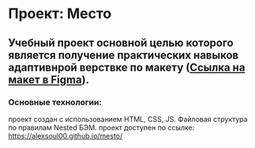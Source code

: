 # Проект: Место

## Учебный проект основной целью которого является получение практических навыков адаптивнрой верствке по макету ([Ссылка на макет в Figma](https://www.figma.com/file/2cn9N9jSkmxD84oJik7xL7/JavaScript.-Sprint-4?node-id=0%3A1)).

### Основные технологии: 

проект создан с использованием HTML, CSS, JS. Файловая структура по правилам Nested БЭМ.
проект доступен по ссылке:
https://alexsoul00.github.io/mesto/

